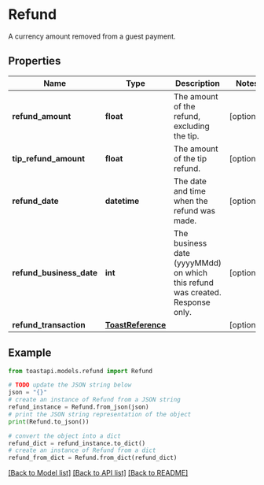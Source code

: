 # Refund

A currency amount removed from a guest payment.

## Properties

Name | Type | Description | Notes
------------ | ------------- | ------------- | -------------
**refund_amount** | **float** | The amount of the refund, excluding the tip. | [optional] 
**tip_refund_amount** | **float** | The amount of the tip refund. | [optional] 
**refund_date** | **datetime** | The date and time when the refund was made. | [optional] 
**refund_business_date** | **int** | The business date (yyyyMMdd) on which this refund was created. Response only. | [optional] 
**refund_transaction** | [**ToastReference**](ToastReference.md) |  | [optional] 

## Example

```python
from toastapi.models.refund import Refund

# TODO update the JSON string below
json = "{}"
# create an instance of Refund from a JSON string
refund_instance = Refund.from_json(json)
# print the JSON string representation of the object
print(Refund.to_json())

# convert the object into a dict
refund_dict = refund_instance.to_dict()
# create an instance of Refund from a dict
refund_from_dict = Refund.from_dict(refund_dict)
```
[[Back to Model list]](../README.md#documentation-for-models) [[Back to API list]](../README.md#documentation-for-api-endpoints) [[Back to README]](../README.md)


